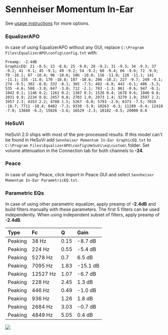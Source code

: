 # Sennheiser Momentum In-Ear
See [usage instructions](https://github.com/jaakkopasanen/AutoEq#usage) for more options.

### EqualizerAPO
In case of using EqualizerAPO without any GUI, replace `C:\Program Files\EqualizerAPO\config\config.txt`
with:
```
Preamp: -2.4dB
GraphicEQ: 21 -8.5; 23 -8.8; 25 -9.0; 28 -9.2; 31 -9.3; 34 -9.3; 37 -9.2; 41 -9.1; 45 -9.1; 49 -9.2; 54 -9.2; 60 -9.4; 66 -9.6; 72 -9.9; 79 -10.1; 87 -10.4; 96 -10.6; 106 -10.8; 116 -11.0; 128 -11.1; 141 -11.1; 155 -11.0; 170 -10.8; 187 -10.6; 206 -10.2; 227 -9.7; 249 -9.1; 274 -9.5; 302 -8.8; 332 -8.1; 365 -7.5; 402 -6.8; 442 -6.1; 486 -5.3; 535 -4.6; 588 -3.8; 647 -3.0; 712 -2.1; 783 -1.3; 861 -0.6; 947 -0.1; 1042 0.1; 1146 0.2; 1261 0.2; 1387 0.3; 1526 0.4; 1678 0.6; 1846 0.8; 2031 0.9; 2234 0.8; 2457 0.8; 2703 1.0; 2973 1.4; 3270 1.9; 3597 2.2; 3957 2.3; 4353 2.2; 4788 1.5; 5267 -0.0; 5793 -2.9; 6373 -7.5; 7010 -10.7; 7711 -10.4; 8482 -7.3; 9330 -5.9; 10263 -6.3; 11289 -6.4; 12418 -7.0; 13660 -6.2; 15026 -3.6; 16529 -2.3; 18182 -0.5; 20000 0.0
```

### HeSuVi
HeSuVi 2.0 ships with most of the pre-processed results. If this model can't be found in HeSuVi add
`Sennheiser Momentum In-Ear GraphicEQ.txt` to `C:\Program Files\EqualizerAPO\config\HeSuVi\eq\custom\` folder.
Set volume attenuation in the Connection tab for both channels to **-24**.

### Peace
In case of using Peace, click *Import* in Peace GUI and select `Sennheiser Momentum In-Ear ParametricEQ.txt`.

### Parametric EQs
In case of using other parametric equalizer, apply preamp of **-2.4dB** and build filters manually
with these parameters. The first 5 filters can be used independently.
When using independent subset of filters, apply preamp of **-2.4dB**.

| Type    | Fc       |    Q | Gain     |
|:--------|:---------|:-----|:---------|
| Peaking | 38 Hz    | 0.15 | -8.7 dB  |
| Peaking | 224 Hz   | 0.55 | -5.4 dB  |
| Peaking | 5278 Hz  | 0.7  | 6.5 dB   |
| Peaking | 7095 Hz  | 1.83 | -15.1 dB |
| Peaking | 12527 Hz | 1.07 | -6.7 dB  |
| Peaking | 228 Hz   | 2.45 | 1.3 dB   |
| Peaking | 446 Hz   | 0.49 | -1.0 dB  |
| Peaking | 936 Hz   | 1.26 | 1.8 dB   |
| Peaking | 2684 Hz  | 3.03 | -0.7 dB  |
| Peaking | 4849 Hz  | 5.05 | 0.4 dB   |

![](https://raw.githubusercontent.com/jaakkopasanen/AutoEq/master/results/oratory1990/usound/Sennheiser%20Momentum%20In-Ear/Sennheiser%20Momentum%20In-Ear.png)